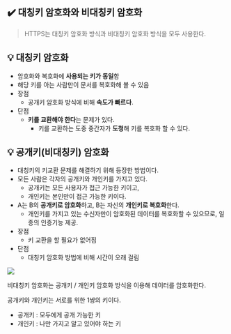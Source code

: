 ## ✔️ 대칭키 암호화와 비대칭키 암호화

> HTTPS는 대칭키 암호화 방식과 비대칭키 암호화 방식을 모두 사용한다.

## 💡 대칭키 암호화

-   암호화와 복호화에 **사용되는 키가 동일**함
-   해당 키를 아는 사람만이 문서를 복호화해 볼 수 있음
-   장점
    -   공개키 암호화 방식에 비해 **속도가 빠르다**.
-   단점
    -   **키를 교환해야 한다**는 문제가 있다.
        -   키를 교환하는 도중 중간자가 **도청**해 키를 복호화 할 수 있다.

## 💡 공개키(비대칭키) 암호화

-   대칭키의 키교환 문제를 해결하기 위해 등장한 방법이다.
-   모든 사람은 각자의 공개키와 개인키를 가지고 있다.
    -   공개키는 모든 사용자가 접근 가능한 키이고, 
    -   개인키는 본인만이 접근 가능한 키이다.
-   A는 B의 **공개키로 암호화**하고, B는 자신의 **개인키로 복호화**한다.
    -   개인키를 가지고 있는 수신자만이 암호화된 데이터를 복호화할 수 있으므로, 일종의 인증기능 제공.
-   장점
    -   키 교환을 할 필요가 없어짐
-   단점
    -   대칭키 암호화 방법에 비해 시간이 오래 걸림

![](https://img1.daumcdn.net/thumb/R1280x0/?scode=mtistory2&fname=https%3A%2F%2Fblog.kakaocdn.net%2Fdn%2FbfA8wK%2FbtrZqACyq57%2FRaBDH0QhMNlhnoC7AEqbK1%2Fimg.png)

비대칭키 암호화는 공개키 / 개인키 암호화 방식을 이용해 데이터를 암호화한다.

공개키와 개인키는 서로를 위한 1쌍의 키이다.

-   공개키 : 모두에게 공개 가능한 키
-   개인키 : 나만 가지고 알고 있어야 하는 키

